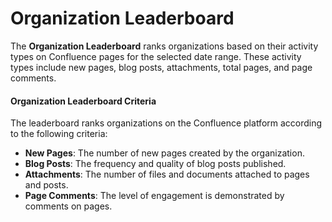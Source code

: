# Organization Leaderboard

The **Organization Leaderboard** ranks organizations based on their activity types on Confluence pages for the selected date range. These activity types include new pages, blog posts, attachments, total pages, and page comments.

#### Organization Leaderboard Criteria

The leaderboard ranks organizations on the Confluence platform according to the following criteria:

* **New Pages**: The number of new pages created by the organization.
* **Blog Posts**: The frequency and quality of blog posts published.
* **Attachments**: The number of files and documents attached to pages and posts.
* **Page Comments**: The level of engagement is demonstrated by comments on pages.



